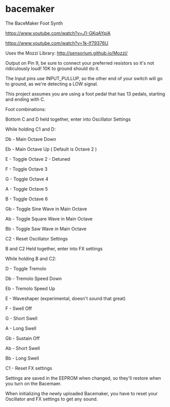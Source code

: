 # bacemaker


The BaceMaker Foot Synth

https://www.youtube.com/watch?v=J1-GKqAYpiA

https://www.youtube.com/watch?v=1k-If79376U


Uses the Mozzi Library: http://sensorium.github.io/Mozzi/

Output on Pin 9, be sure to connect your preferred resistors so it's not ridiculously loud! 10K to ground should do it.

The Input pins use INPUT_PULLUP, so the other end of your switch will go to ground, as we're detecting a LOW signal.

This project assumes you are using a foot pedal that has 13 pedals, starting and ending with C.

Foot combinations:

Bottom C and D held together, enter into Oscillator Settings

While holding C1 and D:

Db - Main Octave Down

Eb - Main Octave Up
  ( Default is Octave 2 )
  
E - Toggle Octave 2 - Detuned

F - Toggle Octave 3

G - Toggle Octave 4

A - Toggle Octave 5

B - Toggle Octave 6

Gb - Toggle Sine Wave in Main Octave

Ab - Toggle Square Wave in Main Octave

Bb - Toggle Saw Wave in Main Octave

C2 - Reset Oscillator Settings



B and C2 Held together, enter into FX settings

While holding B and C2:

D - Toggle Tremolo

Db - Tremolo Speed Down

Eb - Tremolo Speed Up

E - Waveshaper (experimental, doesn't sound that great)

F - Swell Off

G - Short Swell

A - Long Swell

Gb - Sustain Off

Ab - Short Swell

Bb - Long Swell

C1 - Reset FX settings


Settings are saved in the EEPROM when changed, so they'll restore when you turn on the Bacemaer.

When initializing the newly uploaded Bacemaker, you have to reset your Oscillator and FX settings to get any sound. 
